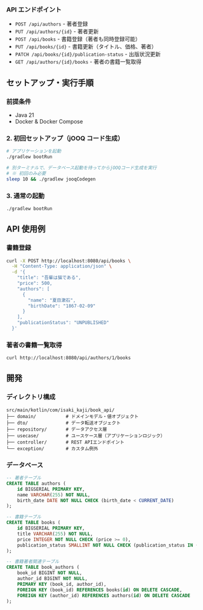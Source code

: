 ### API エンドポイント

- `POST /api/authors` - 著者登録
- `PUT /api/authors/{id}` - 著者更新
- `POST /api/books` - 書籍登録（著者も同時登録可能）
- `PUT /api/books/{id}` - 書籍更新（タイトル、価格、著者）
- `PATCH /api/books/{id}/publication-status` - 出版状況更新
- `GET /api/authors/{id}/books` - 著者の書籍一覧取得

## セットアップ・実行手順

### 前提条件

- Java 21
- Docker & Docker Compose

### 2. 初回セットアップ（jOOQ コード生成）

```bash
# アプリケーションを起動
./gradlew bootRun

# 別ターミナルで、データベース起動を待ってからjOOQコード生成を実行
# ※ 初回のみ必要
sleep 10 && ./gradlew jooqCodegen
```

### 3. 通常の起動

```bash
./gradlew bootRun
```

## API 使用例

### 書籍登録

```bash
curl -X POST http://localhost:8080/api/books \
  -H "Content-Type: application/json" \
  -d '{
    "title": "吾輩は猫である",
    "price": 500,
    "authors": [
      {
        "name": "夏目漱石",
        "birthDate": "1867-02-09"
      }
    ],
    "publicationStatus": "UNPUBLISHED"
  }'
```

### 著者の書籍一覧取得

```bash
curl http://localhost:8080/api/authors/1/books
```

## 開発

### ディレクトリ構成

```
src/main/kotlin/com/isaki_kaji/book_api/
├── domain/           # ドメインモデル・値オブジェクト
├── dto/              # データ転送オブジェクト
├── repository/       # データアクセス層
├── usecase/          # ユースケース層（アプリケーションロジック）
├── controller/       # REST APIエンドポイント
└── exception/        # カスタム例外
```

### データベース

```sql
-- 著者テーブル
CREATE TABLE authors (
    id BIGSERIAL PRIMARY KEY,
    name VARCHAR(255) NOT NULL,
    birth_date DATE NOT NULL CHECK (birth_date < CURRENT_DATE)
);

-- 書籍テーブル
CREATE TABLE books (
    id BIGSERIAL PRIMARY KEY,
    title VARCHAR(255) NOT NULL,
    price INTEGER NOT NULL CHECK (price >= 0),
    publication_status SMALLINT NOT NULL CHECK (publication_status IN (0, 1))
);

-- 書籍著者関連テーブル
CREATE TABLE book_authors (
    book_id BIGINT NOT NULL,
    author_id BIGINT NOT NULL,
    PRIMARY KEY (book_id, author_id),
    FOREIGN KEY (book_id) REFERENCES books(id) ON DELETE CASCADE,
    FOREIGN KEY (author_id) REFERENCES authors(id) ON DELETE CASCADE
);
```
